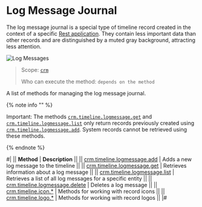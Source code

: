 # Log Message Journal

The log message journal is a special type of timeline record created in the context of a specific [Rest application](https://dev.bitrix.com/docs/chm_files/app.zip). They contain less important data than other records and are distinguished by a muted gray background, attracting less attention.

![Log Messages](./_images/logmessage.png)

> Scope: [`crm`](../../../scopes/permissions.md)
>
> Who can execute the method: `depends on the method`

A list of methods for managing the log message journal.

{% note info "" %}

Important: The methods [`crm.timeline.logmessage.get`](./crm-timeline-logmessage-get.md) and [`crm.timeline.logmessage.list`](./crm-timeline-logmessage-list.md) only return records previously created using [`crm.timeline.logmessage.add`](./crm-timeline-logmessage-add.md). System records cannot be retrieved using these methods.

{% endnote %}

#|
|| **Method** | **Description** ||
|| [crm.timeline.logmessage.add](./crm-timeline-logmessage-add.md) | Adds a new log message to the timeline ||
|| [crm.timeline.logmessage.get](./crm-timeline-logmessage-get.md) | Retrieves information about a log message ||
|| [crm.timeline.logmessage.list](./crm-timeline-logmessage-list.md) | Retrieves a list of all log messages for a specific entity ||
|| [crm.timeline.logmessage.delete](./crm-timeline-logmessage-delete.md) | Deletes a log message ||
|| [crm.timeline.icon.*](./icons/index.md) | Methods for working with record icons ||
|| [crm.timeline.logo.*](./logo/index.md) | Methods for working with record logos ||
|#